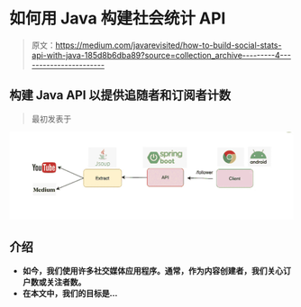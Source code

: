 # 如何用 Java 构建社会统计 API

> 原文：<https://medium.com/javarevisited/how-to-build-social-stats-api-with-java-185d8b6dba89?source=collection_archive---------4----------------------->

## 构建 Java API 以提供追随者和订阅者计数

> 最初发表于[](https://asyncq.com/how-to-build-social-stats-api-with-java)

**![](img/4d4b6261b7df6db514a38d2693a86a71.png)**

## **介绍**

*   **如今，我们使用许多社交媒体应用程序。通常，作为内容创建者，我们关心订户数或关注者数。**
*   **在本文中，我们的目标是…**